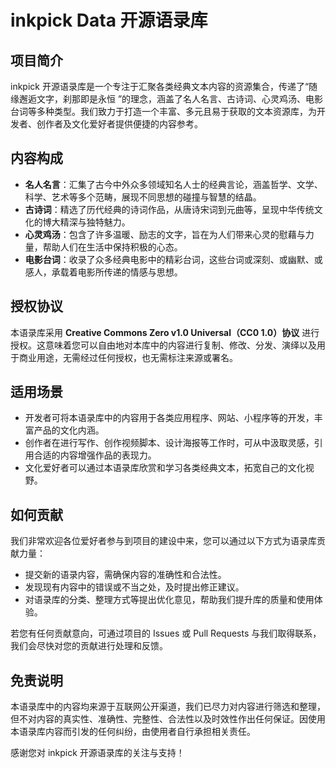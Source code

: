 # inkpick Data 开源语录库

## 项目简介
inkpick 开源语录库是一个专注于汇聚各类经典文本内容的资源集合，传递了“随缘邂逅文字，刹那即是永恒 ”的理念，涵盖了名人名言、古诗词、心灵鸡汤、电影台词等多种类型。我们致力于打造一个丰富、多元且易于获取的文本资源库，为开发者、创作者及文化爱好者提供便捷的内容参考。

## 内容构成
- **名人名言**：汇集了古今中外众多领域知名人士的经典言论，涵盖哲学、文学、科学、艺术等多个范畴，展现不同思想的碰撞与智慧的结晶。
- **古诗词**：精选了历代经典的诗词作品，从唐诗宋词到元曲等，呈现中华传统文化的博大精深与独特魅力。
- **心灵鸡汤**：包含了许多温暖、励志的文字，旨在为人们带来心灵的慰藉与力量，帮助人们在生活中保持积极的心态。
- **电影台词**：收录了众多经典电影中的精彩台词，这些台词或深刻、或幽默、或感人，承载着电影所传递的情感与思想。

## 授权协议
本语录库采用 **Creative Commons Zero v1.0 Universal（CC0 1.0）协议** 进行授权。这意味着您可以自由地对本库中的内容进行复制、修改、分发、演绎以及用于商业用途，无需经过任何授权，也无需标注来源或署名。

## 适用场景
- 开发者可将本语录库中的内容用于各类应用程序、网站、小程序等的开发，丰富产品的文化内涵。
- 创作者在进行写作、创作视频脚本、设计海报等工作时，可从中汲取灵感，引用合适的内容增强作品的表现力。
- 文化爱好者可以通过本语录库欣赏和学习各类经典文本，拓宽自己的文化视野。

## 如何贡献
我们非常欢迎各位爱好者参与到项目的建设中来，您可以通过以下方式为语录库贡献力量：
- 提交新的语录内容，需确保内容的准确性和合法性。
- 发现现有内容中的错误或不当之处，及时提出修正建议。
- 对语录库的分类、整理方式等提出优化意见，帮助我们提升库的质量和使用体验。

若您有任何贡献意向，可通过项目的 Issues 或 Pull Requests 与我们取得联系，我们会尽快对您的贡献进行处理和反馈。

## 免责说明
本语录库中的内容均来源于互联网公开渠道，我们已尽力对内容进行筛选和整理，但不对内容的真实性、准确性、完整性、合法性以及时效性作出任何保证。因使用本语录库内容而引发的任何纠纷，由使用者自行承担相关责任。

感谢您对 inkpick 开源语录库的关注与支持！
